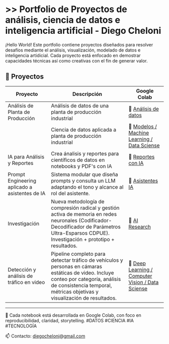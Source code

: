 # >> Portfolio de Proyectos de análisis, ciencia de datos e inteligencia artificial - Diego Cheloni

¡Hello World! Este portfolio contiene proyectos diseñados para resolver desafíos mediante el análisis, visualización, modelado de datos e inteligencia artidicial. Cada proyecto está enfocado en demostrar capacidades técnicas así como creativas con el fin de generar valor.

## 📁 Proyectos

| Proyecto                        | Descripción                                                                 | Google Colab |
|--------------------------------|-----------------------------------------------------------------------------|--------------|
| Análisis de Planta de Producción | Análisis de datos de una planta de producción industrial                   | 🔗 [Análisis de datos](https://colab.research.google.com/drive/1RPbONx10-G5MbQBjkdpjGTzvUrj-3iBv?usp=drive_link) |
|                                  | Ciencia de datos aplicada a planta de producción industrial                | 🔗 [Modelos / Machine Learning / Data Sciense](https://colab.research.google.com/drive/186IKwWqMGA7pCbReH6u5HnjaKk7YgmZO?usp=drive_link) | 
| IA para Análisis y Reportes      | Crea ánalisis y reportes para científicos de datos en notebooks y PDF's con IA    | 🔗 [Reportes con IA](https://colab.research.google.com/drive/1Qy9Yn6_V09p53u6SXhCgwyF9G96YBB8U?usp=drive_link) | 
| Prompt Engineering aplicado a asistentes de IA | Sistema modular que diseña prompts y consulta un LLM adaptando el tono y alcance al rol del asistente. | 🔗 [Asistentes IA](https://colab.research.google.com/drive/1carwlZ8U0qAunazqu0E4T0MM6Q0ur73W?usp=sharing) | 
| Investigación | Nueva metodología de compresión radical y gestión activa de memoria en redes neuronales (Codificador-Decodificador de Parámetros Ultra-Esparsos CDPUE). Investigación + prototipo + resultados.  | 🔗 [AI Research](https://colab.research.google.com/drive/1TsRjBJjCHLjSD_FHb0KE2lLJ_guj7CI7?usp=sharing) |
| Detección y análisis de tráfico en video | Pipeline completo para detectar tráfico de vehículos y personas en cámaras estáticas de video. Incluye conteo por categoría, análisis de consistencia temporal, métricas objetivas y visualización de resultados.  | 🔗 [Deep Learning / Computer Vision / Data Sciense](https://colab.research.google.com/drive/1Jmrwo_2WweMbOzCgX2GaIzdk1C_c4YbJ?usp=sharing) |
---


🧪 Cada notebook está desarrollada en Google Colab, con foco en reproducibilidad, claridad, storytelling. #DATOS #CIENCIA #IA #TECNOLOGÍA

📫 Contacto: diegocheloni@gmail.com 


